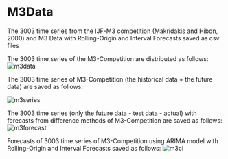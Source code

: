 # M3Data
The 3003 time series from the IJF-M3 competition (Makridakis and Hibon, 2000) and M3 Data with Rolling-Origin and Interval Forecasts saved as csv files

The 3003 time series of the M3-Competition are distributed as follows:
![m3data](https://user-images.githubusercontent.com/31816408/36041667-54a869fe-0dda-11e8-839a-1310ba94e60c.JPG)

The 3003 time series of M3-Competition (the historical data + the future data) are saved as follows:

![m3series](https://user-images.githubusercontent.com/31816408/36041980-64f984cc-0ddb-11e8-86d1-21e00b10dccf.JPG)

The 3003 time series (only the future data - test data - actual) with forecasts from difference methods of M3-Competition are saved as follows:
![m3forecast](https://user-images.githubusercontent.com/31816408/36041987-69d74cfe-0ddb-11e8-8c70-45254db00406.JPG)

Forecasts of 3003 time series of M3-Competition using ARIMA model with Rolling-Origin and Interval Forecasts saved as follows:
![m3ci](https://user-images.githubusercontent.com/31816408/36041990-6db75170-0ddb-11e8-9660-484902fb7a5e.JPG)

